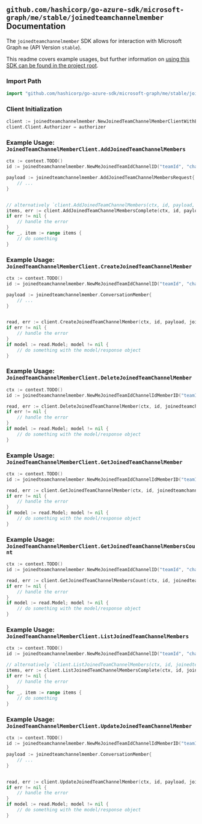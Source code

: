 
## `github.com/hashicorp/go-azure-sdk/microsoft-graph/me/stable/joinedteamchannelmember` Documentation

The `joinedteamchannelmember` SDK allows for interaction with Microsoft Graph `me` (API Version `stable`).

This readme covers example usages, but further information on [using this SDK can be found in the project root](https://github.com/hashicorp/go-azure-sdk/tree/main/docs).

### Import Path

```go
import "github.com/hashicorp/go-azure-sdk/microsoft-graph/me/stable/joinedteamchannelmember"
```


### Client Initialization

```go
client := joinedteamchannelmember.NewJoinedTeamChannelMemberClientWithBaseURI("https://graph.microsoft.com")
client.Client.Authorizer = authorizer
```


### Example Usage: `JoinedTeamChannelMemberClient.AddJoinedTeamChannelMembers`

```go
ctx := context.TODO()
id := joinedteamchannelmember.NewMeJoinedTeamIdChannelID("teamId", "channelId")

payload := joinedteamchannelmember.AddJoinedTeamChannelMembersRequest{
	// ...
}


// alternatively `client.AddJoinedTeamChannelMembers(ctx, id, payload, joinedteamchannelmember.DefaultAddJoinedTeamChannelMembersOperationOptions())` can be used to do batched pagination
items, err := client.AddJoinedTeamChannelMembersComplete(ctx, id, payload, joinedteamchannelmember.DefaultAddJoinedTeamChannelMembersOperationOptions())
if err != nil {
	// handle the error
}
for _, item := range items {
	// do something
}
```


### Example Usage: `JoinedTeamChannelMemberClient.CreateJoinedTeamChannelMember`

```go
ctx := context.TODO()
id := joinedteamchannelmember.NewMeJoinedTeamIdChannelID("teamId", "channelId")

payload := joinedteamchannelmember.ConversationMember{
	// ...
}


read, err := client.CreateJoinedTeamChannelMember(ctx, id, payload, joinedteamchannelmember.DefaultCreateJoinedTeamChannelMemberOperationOptions())
if err != nil {
	// handle the error
}
if model := read.Model; model != nil {
	// do something with the model/response object
}
```


### Example Usage: `JoinedTeamChannelMemberClient.DeleteJoinedTeamChannelMember`

```go
ctx := context.TODO()
id := joinedteamchannelmember.NewMeJoinedTeamIdChannelIdMemberID("teamId", "channelId", "conversationMemberId")

read, err := client.DeleteJoinedTeamChannelMember(ctx, id, joinedteamchannelmember.DefaultDeleteJoinedTeamChannelMemberOperationOptions())
if err != nil {
	// handle the error
}
if model := read.Model; model != nil {
	// do something with the model/response object
}
```


### Example Usage: `JoinedTeamChannelMemberClient.GetJoinedTeamChannelMember`

```go
ctx := context.TODO()
id := joinedteamchannelmember.NewMeJoinedTeamIdChannelIdMemberID("teamId", "channelId", "conversationMemberId")

read, err := client.GetJoinedTeamChannelMember(ctx, id, joinedteamchannelmember.DefaultGetJoinedTeamChannelMemberOperationOptions())
if err != nil {
	// handle the error
}
if model := read.Model; model != nil {
	// do something with the model/response object
}
```


### Example Usage: `JoinedTeamChannelMemberClient.GetJoinedTeamChannelMembersCount`

```go
ctx := context.TODO()
id := joinedteamchannelmember.NewMeJoinedTeamIdChannelID("teamId", "channelId")

read, err := client.GetJoinedTeamChannelMembersCount(ctx, id, joinedteamchannelmember.DefaultGetJoinedTeamChannelMembersCountOperationOptions())
if err != nil {
	// handle the error
}
if model := read.Model; model != nil {
	// do something with the model/response object
}
```


### Example Usage: `JoinedTeamChannelMemberClient.ListJoinedTeamChannelMembers`

```go
ctx := context.TODO()
id := joinedteamchannelmember.NewMeJoinedTeamIdChannelID("teamId", "channelId")

// alternatively `client.ListJoinedTeamChannelMembers(ctx, id, joinedteamchannelmember.DefaultListJoinedTeamChannelMembersOperationOptions())` can be used to do batched pagination
items, err := client.ListJoinedTeamChannelMembersComplete(ctx, id, joinedteamchannelmember.DefaultListJoinedTeamChannelMembersOperationOptions())
if err != nil {
	// handle the error
}
for _, item := range items {
	// do something
}
```


### Example Usage: `JoinedTeamChannelMemberClient.UpdateJoinedTeamChannelMember`

```go
ctx := context.TODO()
id := joinedteamchannelmember.NewMeJoinedTeamIdChannelIdMemberID("teamId", "channelId", "conversationMemberId")

payload := joinedteamchannelmember.ConversationMember{
	// ...
}


read, err := client.UpdateJoinedTeamChannelMember(ctx, id, payload, joinedteamchannelmember.DefaultUpdateJoinedTeamChannelMemberOperationOptions())
if err != nil {
	// handle the error
}
if model := read.Model; model != nil {
	// do something with the model/response object
}
```
